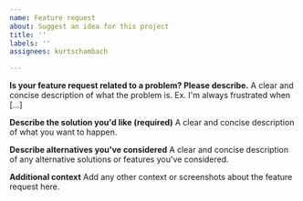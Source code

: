 ```yaml
---
name: Feature request
about: Suggest an idea for this project
title: ''
labels: ''
assignees: kurtschambach

---
```


**Is your feature request related to a problem? Please describe.**
A clear and concise description of what the problem is. Ex. I'm always frustrated when [...]

**Describe the solution you'd like (required)**
A clear and concise description of what you want to happen.

**Describe alternatives you've considered**
A clear and concise description of any alternative solutions or features you've considered.

**Additional context**
Add any other context or screenshots about the feature request here.
